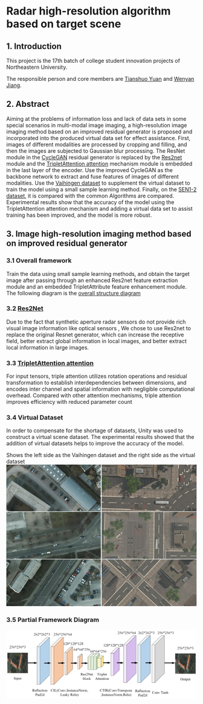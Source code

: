 # Radar high-resolution algorithm based on target scene
## 1. Introduction
This project is the 17th batch of college student innovation projects of Northeastern University.  

The responsible person and core members are [Tianshuo Yuan](https://github.com/ProAlize) and [Wenyan Jiang](https://github.com/comradejiang).

## 2. Abstract
Aiming at the problems of information loss and lack of data sets in some special scenarios in multi-modal image imaging, a high-resolution image imaging method based on an improved residual generator is proposed and incorporated into the produced virtual data set for effect assistance. First, images of different modalities are processed by cropping and filling, and then the images are subjected to Gaussian blur processing. The ResNet module in the [CycleGAN](https://github.com/junyanz/pytorch-CycleGAN-and-pix2pix) residual generator is replaced by the [Res2net](https://github.com/Res2Net/Res2Net-PretrainedModels) module and the [TripletAttention attention](https://github.com/zhouhaoyi/TripletAttention) mechanism module is embedded in the last layer of the encoder. Use the improved CycleGAN as the backbone network to extract and fuse features of images of different modalities. Use the [Vaihingen dataset](https://www.isprs.org/education/benchmarks/UrbanSemLab/default.aspx) to supplement the virtual dataset to train the model using a small sample learning method. Finally, on the [SEN1-2 dataset](https://github.com/YuChuang1205/SEN1-2-patch-dataset), it is compared with the common Algorithms are compared. Experimental results show that the accuracy of the model using the TripletAttention attention mechanism and adding a virtual data set to assist training has been improved, and the model is more robust.

## 3. Image high-resolution imaging method based on improved residual generator
### 3.1 Overall framework
Train the data using small sample learning methods, and obtain the target image after passing through an enhanced Res2net feature extraction module and an embedded TripletAttribute feature enhancement module.  
The following diagram is the [overall structure diagram](img\OverallFramework.png)



### 3.2 [Res2Net](https://github.com/Res2Net/Res2Net-PretrainedModels)

Due to the fact that synthetic aperture radar sensors do not provide rich visual image information like optical sensors , 
We chose to use Res2net to replace the original Resnet generator, which can increase the receptive field, better extract global information in local images, and better extract local information in large images.


### 3.3 [TripletAttention attention](https://github.com/zhouhaoyi/TripletAttention)
For input tensors, triple attention utilizes rotation operations and residual transformation to establish interdependencies between dimensions, and encodes inter channel and spatial information with negligible computational overhead. Compared with other attention mechanisms, triple attention improves efficiency with reduced parameter count



### 3.4 Virtual Dataset
In order to compensate for the shortage of datasets, Unity was used to construct a virtual scene dataset. The experimental results showed that the addition of virtual datasets helps to improve the accuracy of the model.  

Shows the left side as the Vaihingen dataset and the right side as the virtual dataset
![VirtualDatasets](img/VirtualDatasets.png "VirtualDatasets")

### 3.5 Partial Framework Diagram
![PartialFrameworkDiagram](img/PartialFrameworkDiagram.png "PartialFrameworkDiagram")
